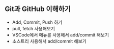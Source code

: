 ## Git과 GitHub 이해하기
* Add, Commit, Push 하기
* pull, fetch 사용해보기
* VSCode에서 메뉴를 사용해서 add/commit 해보기
* 소스트리 사용해서 add/commit 해보기
